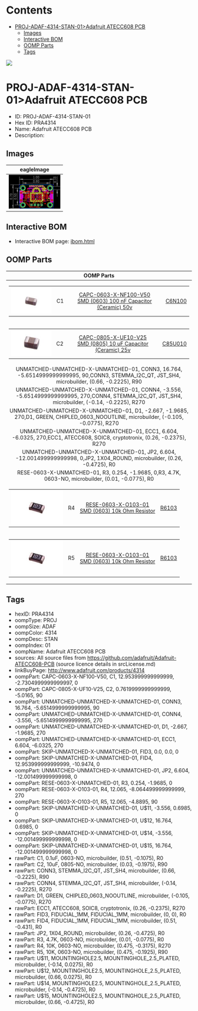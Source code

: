 



Contents
========

* [PROJ-ADAF-4314-STAN-01>Adafruit ATECC608 PCB](#proj-adaf-4314-stan-01adafruit-atecc608-pcb)
	* [Images](#images)
	* [Interactive BOM](#interactive-bom)
	* [OOMP Parts](#oomp-parts)
	* [Tags](#tags)
  
![][im]
# PROJ-ADAF-4314-STAN-01>Adafruit ATECC608 PCB

- ID: PROJ-ADAF-4314-STAN-01
- Hex ID: PRA4314
- Name: Adafruit ATECC608 PCB
- Description: 

## Images
  
  

|eagleImage|
| :---: |
|[![eagleImage](eagleImage_140.png)](eagleImage_600.png)|

## Interactive BOM

- Interactive BOM page: [ibom.html](kicad/bom/ibom.html)

## OOMP Parts
  

|OOMP Parts|
| :---: |
|<table><tr><td>![CAPC-0603-X-NF100-V50](https://raw.githubusercontent.com/oomlout/oomlout_OOMP_parts/main/CAPC-0603-X-NF100-V50/image_140.jpg)</td><td> C1</td><td>[CAPC-0603-X-NF100-V50<br>SMD (0603) 100 nF Capacitor (Ceramic) 50v](https://github.com/oomlout/oomlout_OOMP_parts/tree/main/CAPC-0603-X-NF100-V50/)</td><td>[C6N100](https://github.com/oomlout/oomlout_OOMP_parts/tree/main/CAPC-0603-X-NF100-V50/)</td></tr></table>|
|<table><tr><td>![CAPC-0805-X-UF10-V25](https://raw.githubusercontent.com/oomlout/oomlout_OOMP_parts/main/CAPC-0805-X-UF10-V25/image_140.jpg)</td><td> C2</td><td>[CAPC-0805-X-UF10-V25<br>SMD (0805) 10 uF Capacitor (Ceramic) 25v](https://github.com/oomlout/oomlout_OOMP_parts/tree/main/CAPC-0805-X-UF10-V25/)</td><td>[C85U010](https://github.com/oomlout/oomlout_OOMP_parts/tree/main/CAPC-0805-X-UF10-V25/)</td></tr></table>|
|UNMATCHED-UNMATCHED-X-UNMATCHED-01, CONN3, 16.764, -5.6514999999999995, 90,CONN3, STEMMA_I2C_QT, JST_SH4, microbuilder, (0.66, -0.2225), R90|
|UNMATCHED-UNMATCHED-X-UNMATCHED-01, CONN4, -3.556, -5.6514999999999995, 270,CONN4, STEMMA_I2C_QT, JST_SH4, microbuilder, (-0.14, -0.2225), R270|
|UNMATCHED-UNMATCHED-X-UNMATCHED-01, D1, -2.667, -1.9685, 270,D1, GREEN, CHIPLED_0603_NOOUTLINE, microbuilder, (-0.105, -0.0775), R270|
|UNMATCHED-UNMATCHED-X-UNMATCHED-01, ECC1, 6.604, -6.0325, 270,ECC1, ATECC608, SOIC8, cryptotronix, (0.26, -0.2375), R270|
|UNMATCHED-UNMATCHED-X-UNMATCHED-01, JP2, 6.604, -12.001499999999998, 0,JP2, 1X04_ROUND, microbuilder, (0.26, -0.4725), R0|
|RESE-0603-X-UNMATCHED-01, R3, 0.254, -1.9685, 0,R3, 4.7K, 0603-NO, microbuilder, (0.01, -0.0775), R0|
|<table><tr><td>![RESE-0603-X-O103-01](https://raw.githubusercontent.com/oomlout/oomlout_OOMP_parts/main/RESE-0603-X-O103-01/image_140.jpg)</td><td> R4</td><td>[RESE-0603-X-O103-01<br>SMD (0603) 10k Ohm Resistor](https://github.com/oomlout/oomlout_OOMP_parts/tree/main/RESE-0603-X-O103-01/)</td><td>[R6103](https://github.com/oomlout/oomlout_OOMP_parts/tree/main/RESE-0603-X-O103-01/)</td></tr></table>|
|<table><tr><td>![RESE-0603-X-O103-01](https://raw.githubusercontent.com/oomlout/oomlout_OOMP_parts/main/RESE-0603-X-O103-01/image_140.jpg)</td><td> R5</td><td>[RESE-0603-X-O103-01<br>SMD (0603) 10k Ohm Resistor](https://github.com/oomlout/oomlout_OOMP_parts/tree/main/RESE-0603-X-O103-01/)</td><td>[R6103](https://github.com/oomlout/oomlout_OOMP_parts/tree/main/RESE-0603-X-O103-01/)</td></tr></table>|

## Tags

- hexID: PRA4314
- oompType: PROJ
- oompSize: ADAF
- oompColor: 4314
- oompDesc: STAN
- oompIndex: 01
- oompName: Adafruit ATECC608 PCB
- sources: All source files from https://github.com/adafruit/Adafruit-ATECC608-PCB (source licence details in srcLicense.md)
- linkBuyPage: http://www.adafruit.com/products/4314
- oompPart: CAPC-0603-X-NF100-V50, C1, 12.953999999999999, -2.7304999999999997, 0
- oompPart: CAPC-0805-X-UF10-V25, C2, 0.7619999999999999, -5.0165, 90
- oompPart: UNMATCHED-UNMATCHED-X-UNMATCHED-01, CONN3, 16.764, -5.6514999999999995, 90
- oompPart: UNMATCHED-UNMATCHED-X-UNMATCHED-01, CONN4, -3.556, -5.6514999999999995, 270
- oompPart: UNMATCHED-UNMATCHED-X-UNMATCHED-01, D1, -2.667, -1.9685, 270
- oompPart: UNMATCHED-UNMATCHED-X-UNMATCHED-01, ECC1, 6.604, -6.0325, 270
- oompPart: SKIP-UNMATCHED-X-UNMATCHED-01, FID3, 0.0, 0.0, 0
- oompPart: SKIP-UNMATCHED-X-UNMATCHED-01, FID4, 12.953999999999999, -10.9474, 0
- oompPart: UNMATCHED-UNMATCHED-X-UNMATCHED-01, JP2, 6.604, -12.001499999999998, 0
- oompPart: RESE-0603-X-UNMATCHED-01, R3, 0.254, -1.9685, 0
- oompPart: RESE-0603-X-O103-01, R4, 12.065, -8.064499999999999, 270
- oompPart: RESE-0603-X-O103-01, R5, 12.065, -4.8895, 90
- oompPart: SKIP-UNMATCHED-X-UNMATCHED-01, U$11, -3.556, 0.6985, 0
- oompPart: SKIP-UNMATCHED-X-UNMATCHED-01, U$12, 16.764, 0.6985, 0
- oompPart: SKIP-UNMATCHED-X-UNMATCHED-01, U$14, -3.556, -12.001499999999998, 0
- oompPart: SKIP-UNMATCHED-X-UNMATCHED-01, U$15, 16.764, -12.001499999999998, 0
- rawPart: C1, 0.1uF, 0603-NO, microbuilder, (0.51, -0.1075), R0
- rawPart: C2, 10uF, 0805-NO, microbuilder, (0.03, -0.1975), R90
- rawPart: CONN3, STEMMA_I2C_QT, JST_SH4, microbuilder, (0.66, -0.2225), R90
- rawPart: CONN4, STEMMA_I2C_QT, JST_SH4, microbuilder, (-0.14, -0.2225), R270
- rawPart: D1, GREEN, CHIPLED_0603_NOOUTLINE, microbuilder, (-0.105, -0.0775), R270
- rawPart: ECC1, ATECC608, SOIC8, cryptotronix, (0.26, -0.2375), R270
- rawPart: FID3, FIDUCIAL_1MM, FIDUCIAL_1MM, microbuilder, (0, 0), R0
- rawPart: FID4, FIDUCIAL_1MM, FIDUCIAL_1MM, microbuilder, (0.51, -0.431), R0
- rawPart: JP2, 1X04_ROUND, microbuilder, (0.26, -0.4725), R0
- rawPart: R3, 4.7K, 0603-NO, microbuilder, (0.01, -0.0775), R0
- rawPart: R4, 10K, 0603-NO, microbuilder, (0.475, -0.3175), R270
- rawPart: R5, 10K, 0603-NO, microbuilder, (0.475, -0.1925), R90
- rawPart: U$11, MOUNTINGHOLE2.5, MOUNTINGHOLE_2.5_PLATED, microbuilder, (-0.14, 0.0275), R0
- rawPart: U$12, MOUNTINGHOLE2.5, MOUNTINGHOLE_2.5_PLATED, microbuilder, (0.66, 0.0275), R0
- rawPart: U$14, MOUNTINGHOLE2.5, MOUNTINGHOLE_2.5_PLATED, microbuilder, (-0.14, -0.4725), R0
- rawPart: U$15, MOUNTINGHOLE2.5, MOUNTINGHOLE_2.5_PLATED, microbuilder, (0.66, -0.4725), R0



[im]: eagleImage_450.png
